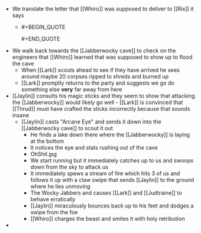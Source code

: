 - We translate the letter that [[Whiro]] was supposed to deliver to [[Rix]] it says
	- #+BEGIN_QUOTE
	  
	  #+END_QUOTE
- We walk back towards the [[Jabberwocky cave]] to check on the engineers that [[Whiro]] learned that was supposed to show up to flood the cave
	- When [[Lark]] scouts ahead to see if they have arrived he sees around maybe 20 corpses ripped to shreds and burned up
	- [[Lark]] promptly returns to the party and suggests we go do something else **very** far away from here
- [[Jaylin]] consults his magic sticks and they seem to show that attacking the [[Jabberwocky]] would likely go well - [[Lark]] is convinced that [[Thrud]] must have crafted the sticks incorrectly because that sounds insane
	- [[Jaylin]] casts "Arcane Eye" and sends it down into the [[Jabberwocky cave]] to scout it out
		- He finds a lake down there where the [[Jabberwocky]] is laying at the bottom
		- It notices the eye and stats rushing out of the cave
		- OhShit.jpg
		- We start running but it immediately catches up to us and swoops down from the sky to attack us
		- It immediately spews a stream of fire which hits 3 of us and follows it up with a claw swipe that sends [[Jaylin]] to the ground where he lies unmoving
		- The Wocky Jabbers and causes [[Lark]] and [[Judtraine]] to behave erratically
		- [[Jaylin]] miraculously bounces back up to his feet and dodges a swipe from the foe
		- [[Whiro]] charges the beast and smites it with holy retribution
-